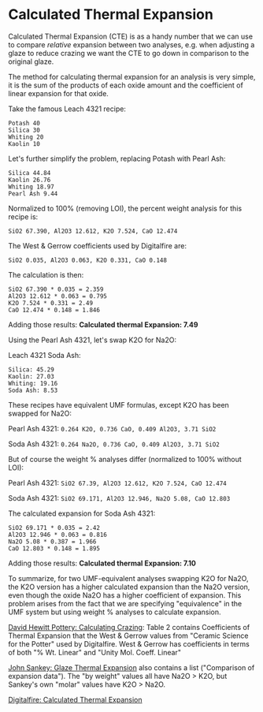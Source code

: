 # Calculated Thermal Expansion

Calculated Thermal Expansion (CTE) is as a handy number that we can use to compare *relative* expansion between two analyses, e.g. when adjusting a glaze to reduce crazing we want the CTE to go down in comparison to the original glaze.

The method for calculating thermal expansion for an analysis is very simple, it is the sum of the products of each oxide amount and the coefficient of linear expansion for that oxide.

Take the famous Leach 4321 recipe:
```
Potash 40
Silica 30
Whiting 20
Kaolin 10
```

Let's further simplify the problem, replacing Potash with Pearl Ash:
```
Silica 44.84
Kaolin 26.76
Whiting 18.97
Pearl Ash 9.44
```

Normalized to 100% (removing LOI), the percent weight analysis for this recipe is:

`SiO2 67.390, Al2O3 12.612, K2O 7.524, CaO 12.474`

The West & Gerrow coefficients used by Digitalfire are:

`SiO2 0.035, Al2O3 0.063, K2O 0.331, CaO 0.148`

The calculation is then:
```
SiO2 67.390 * 0.035 = 2.359
Al2O3 12.612 * 0.063 = 0.795
K2O 7.524 * 0.331 = 2.49
CaO 12.474 * 0.148 = 1.846
```

Adding those results:
**Calculated thermal Expansion: 7.49**

Using the Pearl Ash 4321, let's swap K2O for Na2O:

Leach 4321 Soda Ash:
```
Silica: 45.29
Kaolin: 27.03
Whiting: 19.16
Soda Ash: 8.53
```

These recipes have equivalent UMF formulas, except K2O has been swapped for Na2O:

Pearl Ash 4321: `0.264 K2O, 0.736 CaO, 0.409 Al2O3, 3.71 SiO2`

Soda Ash 4321: `0.264 Na2O, 0.736 CaO, 0.409 Al2O3, 3.71 SiO2`

But of course the weight % analyses differ (normalized to 100% without LOI):

Pearl Ash 4321: `SiO2 67.39, Al2O3 12.612, K2O 7.524, CaO 12.474`

Soda Ash 4321: `SiO2 69.171, Al2O3 12.946, Na2O 5.08, CaO 12.803`

The calculated expansion for Soda Ash 4321:
```
SiO2 69.171 * 0.035 = 2.42
Al2O3 12.946 * 0.063 = 0.816
Na2O 5.08 * 0.387 = 1.966
CaO 12.803 * 0.148 = 1.895
```

Adding those results:
**Calculated thermal Expansion: 7.10**

To summarize, for two UMF-equivalent analyses swapping K2O for Na2O, the K2O version has a higher calculated expansion than the Na2O version, even though the oxide Na2O has a higher coefficient of expansion.  This problem arises from the fact that we are specifying "equivalence" in the UMF system but using weight % analyses to calculate expansion.

[David Hewitt Pottery: Calculating Crazing](https://web.archive.org/web/20050507220438/http://www.dhpot.demon.co.uk/crazing.htm): Table 2 contains Coefficients of Thermal Expansion that the West & Gerrow values from "Ceramic Science for the Potter" used by Digitalfire.  West & Gerrow has coefficients in terms of both "% Wt. Linear" and "Unity Mol. Coeff. Linear"

[John Sankey: Glaze Thermal Expansion](https://johnsankey.ca/glazeexpansion.html) also contains a list ("Comparison of expansion data").  The "by weight" values all have Na2O > K2O, but Sankey's own "molar" values have K2O > Na2O.

[Digitalfire: Calculated Thermal Expansion](https://digitalfire.com/glossary/calculated+thermal+expansion)